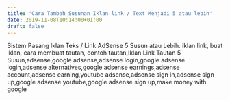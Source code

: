 ```yaml
---
title: 'Cara Tambah Susunan Iklan link / Text Menjadi 5 atau lebih'
date: 2019-11-08T10:14:00+01:00
draft: false
---
```


  
Sistem Pasang Iklan Teks / Link AdSense 5 Susun atau Lebih. iklan link, buat iklan, cara membuat tautan, contoh tautan,Iklan Link Tautan 5 Susun,adsense,google adsense,adsense login,google adsense login,adsense alternatives,google adsense earnings,adsense account,adsense earning,youtube adsense,adsense sign in,adsense sign up,google adsense youtube,google adsense sign up,make money with google